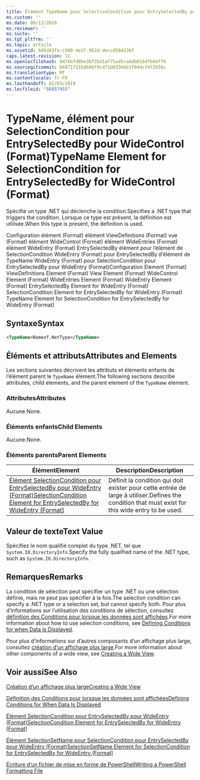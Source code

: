 ```yaml
---
title: Élément TypeName pour SelectionCondition pour EntrySelectedBy pour WideControl (Format) | Microsoft Docs
ms.custom: ''
ms.date: 09/13/2016
ms.reviewer: ''
ms.suite: ''
ms.tgt_pltfrm: ''
ms.topic: article
ms.assetid: 6d6d43fa-c900-4e2f-952d-deccd584236f
caps.latest.revision: 11
ms.openlocfilehash: 0d7bbfd8be3bf2bd1af75a45ca4db016dfb6bff6
ms.sourcegitcommit: b6871f21bd666f9cd71dd336bb3f844cf472b56c
ms.translationtype: MT
ms.contentlocale: fr-FR
ms.lasthandoff: 02/03/2019
ms.locfileid: "56857955"
---
```

# <a name="typename-element-for-selectioncondition-for-entryselectedby-for-widecontrol-format"></a><span data-ttu-id="febb1-102">TypeName, élément pour SelectionCondition pour EntrySelectedBy pour WideControl (Format)</span><span class="sxs-lookup"><span data-stu-id="febb1-102">TypeName Element for SelectionCondition for EntrySelectedBy for WideControl (Format)</span></span>

<span data-ttu-id="febb1-103">Spécifie un type .NET qui déclenche la condition.</span><span class="sxs-lookup"><span data-stu-id="febb1-103">Specifies a .NET type that triggers the condition.</span></span> <span data-ttu-id="febb1-104">Lorsque ce type est présent, la définition est utilisée.</span><span class="sxs-lookup"><span data-stu-id="febb1-104">When this type is present, the definition is used.</span></span>

<span data-ttu-id="febb1-105">Configuration élément (Format) élément ViewDefinitions (Format) vue (Format) élément WideControl (Format) élément WideEntries (Format) élément WideEntry (Format) EntrySelectedBy élément pour l’élément de SelectionCondition WideEntry (Format) pour EntrySelectedBy d’élément de TypeName WideEntry (Format) pour SelectionCondition pour EntrySelectedBy pour WideEntry (Format)</span><span class="sxs-lookup"><span data-stu-id="febb1-105">Configuration Element (Format) ViewDefinitions Element (Format) View Element (Format) WideControl Element (Format) WideEntries Element (Format) WideEntry Element (Format) EntrySelectedBy Element for WideEntry (Format) SelectionCondition Element for EntrySelectedBy for WideEntry (Format) TypeName Element for SelectionCondition for EntrySelectedBy for WideEntry (Format)</span></span>

## <a name="syntax"></a><span data-ttu-id="febb1-106">Syntaxe</span><span class="sxs-lookup"><span data-stu-id="febb1-106">Syntax</span></span>

```xml
<TypeName>Nameof.NetType</TypeName>
```

## <a name="attributes-and-elements"></a><span data-ttu-id="febb1-107">Éléments et attributs</span><span class="sxs-lookup"><span data-stu-id="febb1-107">Attributes and Elements</span></span>

<span data-ttu-id="febb1-108">Les sections suivantes décrivent les attributs et éléments enfants de l’élément parent le `TypeName` élément.</span><span class="sxs-lookup"><span data-stu-id="febb1-108">The following sections describe attributes, child elements, and the parent element of the `TypeName` element.</span></span>

### <a name="attributes"></a><span data-ttu-id="febb1-109">Attributes</span><span class="sxs-lookup"><span data-stu-id="febb1-109">Attributes</span></span>

<span data-ttu-id="febb1-110">Aucune.</span><span class="sxs-lookup"><span data-stu-id="febb1-110">None.</span></span>

### <a name="child-elements"></a><span data-ttu-id="febb1-111">Éléments enfants</span><span class="sxs-lookup"><span data-stu-id="febb1-111">Child Elements</span></span>

<span data-ttu-id="febb1-112">Aucune.</span><span class="sxs-lookup"><span data-stu-id="febb1-112">None.</span></span>

### <a name="parent-elements"></a><span data-ttu-id="febb1-113">Éléments parents</span><span class="sxs-lookup"><span data-stu-id="febb1-113">Parent Elements</span></span>

|<span data-ttu-id="febb1-114">Élément</span><span class="sxs-lookup"><span data-stu-id="febb1-114">Element</span></span>|<span data-ttu-id="febb1-115">Description</span><span class="sxs-lookup"><span data-stu-id="febb1-115">Description</span></span>|
|-------------|-----------------|
|[<span data-ttu-id="febb1-116">Élément SelectionCondition pour EntrySelectedBy pour WideEntry (Format)</span><span class="sxs-lookup"><span data-stu-id="febb1-116">SelectionCondition Element for EntrySelectedBy for WideEntry (Format)</span></span>](./selectioncondition-element-for-entryselectedby-for-widecontrol-format.md)|<span data-ttu-id="febb1-117">Définit la condition qui doit exister pour cette entrée de large à utiliser.</span><span class="sxs-lookup"><span data-stu-id="febb1-117">Defines the condition that must exist for this wide entry to be used.</span></span>|

## <a name="text-value"></a><span data-ttu-id="febb1-118">Valeur de texte</span><span class="sxs-lookup"><span data-stu-id="febb1-118">Text Value</span></span>

<span data-ttu-id="febb1-119">Spécifiez le nom qualifié complet du type .NET, tel que `System.IO.DirectoryInfo`.</span><span class="sxs-lookup"><span data-stu-id="febb1-119">Specify the fully qualified name of the .NET type, such as `System.IO.DirectoryInfo`.</span></span>

## <a name="remarks"></a><span data-ttu-id="febb1-120">Remarques</span><span class="sxs-lookup"><span data-stu-id="febb1-120">Remarks</span></span>

<span data-ttu-id="febb1-121">La condition de sélection peut spécifier un type .NET ou une sélection définie, mais ne peut pas spécifier à la fois.</span><span class="sxs-lookup"><span data-stu-id="febb1-121">The selection condition can specify a .NET type or a selection set, but cannot specify both.</span></span> <span data-ttu-id="febb1-122">Pour plus d’informations sur l’utilisation des conditions de sélection, consultez [définition des Conditions pour lorsque les données sont affichées](./defining-conditions-for-displaying-data.md).</span><span class="sxs-lookup"><span data-stu-id="febb1-122">For more information about how to use selection conditions, see [Defining Conditions for when Data is Displayed](./defining-conditions-for-displaying-data.md).</span></span>

<span data-ttu-id="febb1-123">Pour plus d’informations sur d’autres composants d’un affichage plus large, consultez [création d’un affichage plus large](./creating-a-wide-view.md).</span><span class="sxs-lookup"><span data-stu-id="febb1-123">For more information about other components of a wide view, see [Creating a Wide View](./creating-a-wide-view.md).</span></span>

## <a name="see-also"></a><span data-ttu-id="febb1-124">Voir aussi</span><span class="sxs-lookup"><span data-stu-id="febb1-124">See Also</span></span>

[<span data-ttu-id="febb1-125">Création d’un affichage plus large</span><span class="sxs-lookup"><span data-stu-id="febb1-125">Creatng a Wide View</span></span>](./creating-a-wide-view.md)

[<span data-ttu-id="febb1-126">Définition des Conditions pour lorsque les données sont affichées</span><span class="sxs-lookup"><span data-stu-id="febb1-126">Defining Conditions for When Data Is Displayed</span></span>](./defining-conditions-for-displaying-data.md)

[<span data-ttu-id="febb1-127">Élément SelectionCondition pour EntrySelectedBy pour WideEntry (Format)</span><span class="sxs-lookup"><span data-stu-id="febb1-127">SelectionCondition Element for EntrySelectedBy for WideEntry (Format)</span></span>](./selectioncondition-element-for-entryselectedby-for-widecontrol-format.md)

[<span data-ttu-id="febb1-128">Élément SelectionSetName pour SelectionCondition pour EntrySelectedBy pour WideEntry (Format)</span><span class="sxs-lookup"><span data-stu-id="febb1-128">SelectionSetName Element for SelectionCondition for EntrySelectedBy for WideEntry (Format)</span></span>](./selectionsetname-element-for-selectioncondition-for-entryselectedby-for-wideentry-format.md)

[<span data-ttu-id="febb1-129">Écriture d’un fichier de mise en forme de PowerShell</span><span class="sxs-lookup"><span data-stu-id="febb1-129">Writing a PowerShell Formatting File</span></span>](./writing-a-powershell-formatting-file.md)
